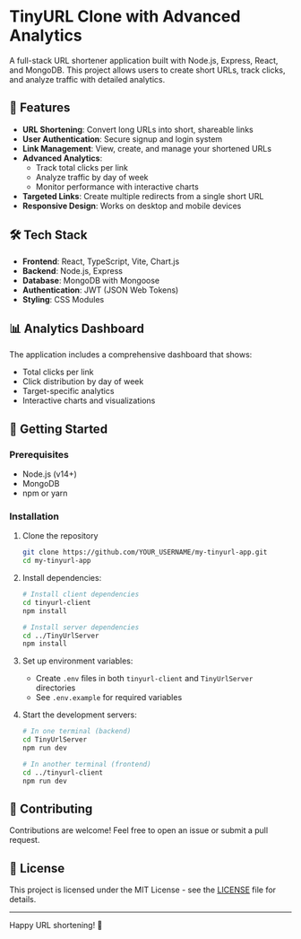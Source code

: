 # TinyURL Clone with Advanced Analytics

A full-stack URL shortener application built with Node.js, Express, React, and MongoDB. This project allows users to create short URLs, track clicks, and analyze traffic with detailed analytics.

## 🚀 Features

- **URL Shortening**: Convert long URLs into short, shareable links
- **User Authentication**: Secure signup and login system
- **Link Management**: View, create, and manage your shortened URLs
- **Advanced Analytics**:
  - Track total clicks per link
  - Analyze traffic by day of week
  - Monitor performance with interactive charts
- **Targeted Links**: Create multiple redirects from a single short URL
- **Responsive Design**: Works on desktop and mobile devices

## 🛠️ Tech Stack

- **Frontend**: React, TypeScript, Vite, Chart.js
- **Backend**: Node.js, Express
- **Database**: MongoDB with Mongoose
- **Authentication**: JWT (JSON Web Tokens)
- **Styling**: CSS Modules

## 📊 Analytics Dashboard

The application includes a comprehensive dashboard that shows:
- Total clicks per link
- Click distribution by day of week
- Target-specific analytics
- Interactive charts and visualizations

## 🚀 Getting Started

### Prerequisites
- Node.js (v14+)
- MongoDB
- npm or yarn

### Installation
1. Clone the repository
   ```bash
   git clone https://github.com/YOUR_USERNAME/my-tinyurl-app.git
   cd my-tinyurl-app
   ```
2. Install dependencies:
   ```bash
   # Install client dependencies
   cd tinyurl-client
   npm install
   
   # Install server dependencies
   cd ../TinyUrlServer
   npm install
   ```
3. Set up environment variables:
   - Create `.env` files in both `tinyurl-client` and `TinyUrlServer` directories
   - See `.env.example` for required variables

4. Start the development servers:
   ```bash
   # In one terminal (backend)
   cd TinyUrlServer
   npm run dev
   
   # In another terminal (frontend)
   cd ../tinyurl-client
   npm run dev
   ```

## 🤝 Contributing

Contributions are welcome! Feel free to open an issue or submit a pull request.

## 📝 License

This project is licensed under the MIT License - see the [LICENSE](LICENSE) file for details.

---

Happy URL shortening! 🚀
